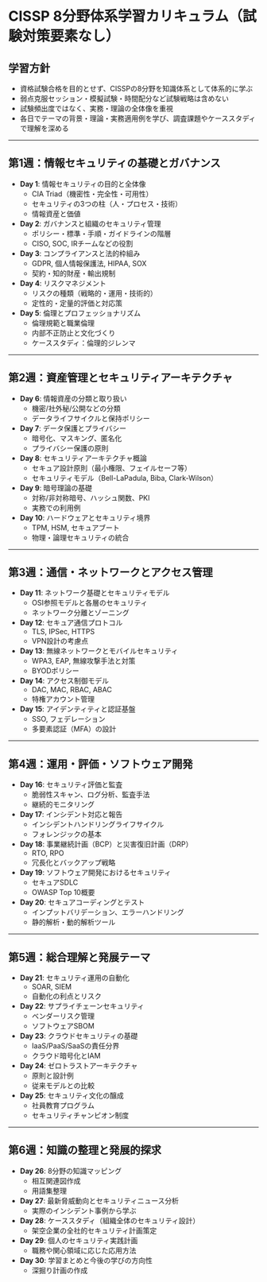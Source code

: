 # CISSP 8分野体系学習カリキュラム（試験対策要素なし）

## 学習方針
- 資格試験合格を目的とせず、CISSPの8分野を知識体系として体系的に学ぶ
- 弱点克服セッション・模擬試験・時間配分など試験戦略は含めない
- 試験頻出度ではなく、実務・理論の全体像を重視
- 各日でテーマの背景・理論・実務適用例を学び、調査課題やケーススタディで理解を深める

---

## **第1週：情報セキュリティの基礎とガバナンス**
- **Day 1**: 情報セキュリティの目的と全体像
  - CIA Triad（機密性・完全性・可用性）
  - セキュリティの3つの柱（人・プロセス・技術）
  - 情報資産と価値
- **Day 2**: ガバナンスと組織のセキュリティ管理
  - ポリシー・標準・手順・ガイドラインの階層
  - CISO, SOC, IRチームなどの役割
- **Day 3**: コンプライアンスと法的枠組み
  - GDPR, 個人情報保護法, HIPAA, SOX
  - 契約・知的財産・輸出規制
- **Day 4**: リスクマネジメント
  - リスクの種類（戦略的・運用・技術的）
  - 定性的・定量的評価と対応策
- **Day 5**: 倫理とプロフェッショナリズム
  - 倫理規範と職業倫理
  - 内部不正防止と文化づくり
  - ケーススタディ：倫理的ジレンマ

---

## **第2週：資産管理とセキュリティアーキテクチャ**
- **Day 6**: 情報資産の分類と取り扱い
  - 機密/社外秘/公開などの分類
  - データライフサイクルと保持ポリシー
- **Day 7**: データ保護とプライバシー
  - 暗号化、マスキング、匿名化
  - プライバシー保護の原則
- **Day 8**: セキュリティアーキテクチャ概論
  - セキュア設計原則（最小権限、フェイルセーフ等）
  - セキュリティモデル（Bell-LaPadula, Biba, Clark-Wilson）
- **Day 9**: 暗号理論の基礎
  - 対称/非対称暗号、ハッシュ関数、PKI
  - 実務での利用例
- **Day 10**: ハードウェアとセキュリティ境界
  - TPM, HSM, セキュアブート
  - 物理・論理セキュリティの統合

---

## **第3週：通信・ネットワークとアクセス管理**
- **Day 11**: ネットワーク基礎とセキュリティモデル
  - OSI参照モデルと各層のセキュリティ
  - ネットワーク分離とゾーニング
- **Day 12**: セキュア通信プロトコル
  - TLS, IPSec, HTTPS
  - VPN設計の考慮点
- **Day 13**: 無線ネットワークとモバイルセキュリティ
  - WPA3, EAP, 無線攻撃手法と対策
  - BYODポリシー
- **Day 14**: アクセス制御モデル
  - DAC, MAC, RBAC, ABAC
  - 特権アカウント管理
- **Day 15**: アイデンティティと認証基盤
  - SSO, フェデレーション
  - 多要素認証（MFA）の設計

---

## **第4週：運用・評価・ソフトウェア開発**
- **Day 16**: セキュリティ評価と監査
  - 脆弱性スキャン、ログ分析、監査手法
  - 継続的モニタリング
- **Day 17**: インシデント対応と報告
  - インシデントハンドリングライフサイクル
  - フォレンジックの基本
- **Day 18**: 事業継続計画（BCP）と災害復旧計画（DRP）
  - RTO, RPO
  - 冗長化とバックアップ戦略
- **Day 19**: ソフトウェア開発におけるセキュリティ
  - セキュアSDLC
  - OWASP Top 10概要
- **Day 20**: セキュアコーディングとテスト
  - インプットバリデーション、エラーハンドリング
  - 静的解析・動的解析ツール

---

## **第5週：総合理解と発展テーマ**
- **Day 21**: セキュリティ運用の自動化
  - SOAR, SIEM
  - 自動化の利点とリスク
- **Day 22**: サプライチェーンセキュリティ
  - ベンダーリスク管理
  - ソフトウェアSBOM
- **Day 23**: クラウドセキュリティの基礎
  - IaaS/PaaS/SaaSの責任分界
  - クラウド暗号化とIAM
- **Day 24**: ゼロトラストアーキテクチャ
  - 原則と設計例
  - 従来モデルとの比較
- **Day 25**: セキュリティ文化の醸成
  - 社員教育プログラム
  - セキュリティチャンピオン制度

---

## **第6週：知識の整理と発展的探求**
- **Day 26**: 8分野の知識マッピング
  - 相互関連図作成
  - 用語集整理
- **Day 27**: 最新脅威動向とセキュリティニュース分析
  - 実際のインシデント事例から学ぶ
- **Day 28**: ケーススタディ（組織全体のセキュリティ設計）
  - 架空企業の全社的セキュリティ計画策定
- **Day 29**: 個人のセキュリティ実践計画
  - 職務や関心領域に応じた応用方法
- **Day 30**: 学習まとめと今後の学びの方向性
  - 深掘り計画の作成
